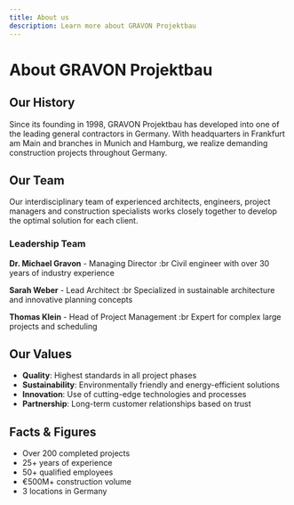 ```yaml
---
title: About us
description: Learn more about GRAVON Projektbau
---
```


# About GRAVON Projektbau

## Our History

Since its founding in 1998, GRAVON Projektbau has developed into one of the leading general contractors in Germany. With headquarters in Frankfurt am Main and branches in Munich and Hamburg, we realize demanding construction projects throughout Germany.

## Our Team

Our interdisciplinary team of experienced architects, engineers, project managers and construction specialists works closely together to develop the optimal solution for each client.

### Leadership Team

**Dr. Michael Gravon** - Managing Director :br Civil engineer with over 30 years of industry experience

**Sarah Weber** - Lead Architect :br Specialized in sustainable architecture and innovative planning concepts

**Thomas Klein** - Head of Project Management :br Expert for complex large projects and scheduling

## Our Values

- **Quality**: Highest standards in all project phases
- **Sustainability**: Environmentally friendly and energy-efficient solutions
- **Innovation**: Use of cutting-edge technologies and processes
- **Partnership**: Long-term customer relationships based on trust

## Facts & Figures

- Over 200 completed projects
- 25+ years of experience
- 50+ qualified employees
- €500M+ construction volume
- 3 locations in Germany
